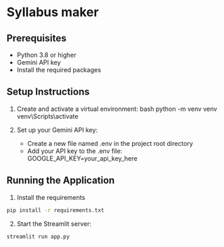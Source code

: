 # Syllabus maker

## Prerequisites

- Python 3.8 or higher
- Gemini API key
- Install the required packages

## Setup Instructions

1. Create and activate a virtual environment:
bash
python -m venv venv
venv\Scripts\activate

2. Set up your Gemini API key:
   - Create a new file named .env in the project root directory
   - Add your API key to the .env file:
      GOOGLE_API_KEY=your_api_key_here
     

## Running the Application

1. Install the requirements
```bash
pip install -r requirements.txt
```
2. Start the Streamlit server:
```bash
streamlit run app.py
```
